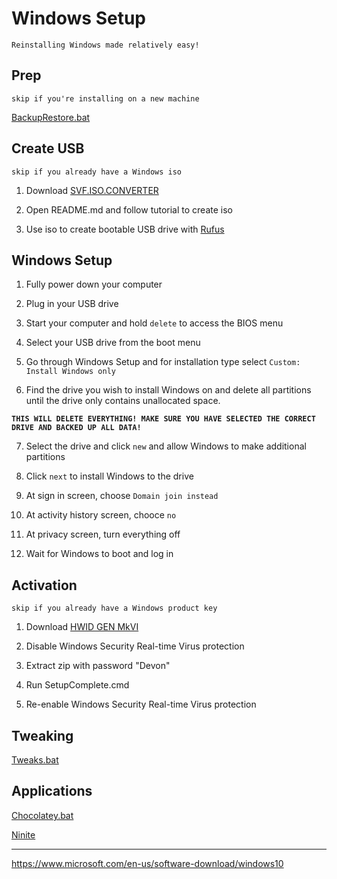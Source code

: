 # Windows Setup

`Reinstalling Windows made relatively easy!`

## Prep

`skip if you're installing on a new machine`

[BackupRestore.bat](Data/BackupRestore.bat)

## Create USB

`skip if you already have a Windows iso`

1. Download [SVF.ISO.CONVERTER](https://gitlab.com/s1ave77/SVF.ISO.CONVERTER/-/archive/master/SVF.ISO.CONVERTER-master.zip)

2. Open README.md and follow tutorial to create iso

3. Use iso to create bootable USB drive with [Rufus](https://github.com/pbatard/rufus/releases/latest)

## Windows Setup

1. Fully power down your computer

2. Plug in your USB drive

3. Start your computer and hold `delete` to access the BIOS menu

4. Select your USB drive from the boot menu

5. Go through Windows Setup and for installation type select `Custom: Install Windows only`

6. Find the drive you wish to install Windows on and delete all partitions until the drive only contains unallocated space.

**`THIS WILL DELETE EVERYTHING! MAKE SURE YOU HAVE SELECTED THE CORRECT DRIVE AND BACKED UP ALL DATA!`**

7. Select the drive and click `new` and allow Windows to make additional partitions

8. Click `next` to install Windows to the drive

9. At sign in screen, choose `Domain join instead`

10. At activity history screen, chooce `no`

11. At privacy screen, turn everything off

12. Wait for Windows to boot and log in

## Activation

`skip if you already have a Windows product key`

1. Download [HWID GEN MkVI](https://mega.nz/#!bbRBGCCC!NoFCxrcGOB6uDaX81emDC4Y3yQ0dIFYweIKIP4K7D4Q)

2. Disable Windows Security Real-time Virus protection

3. Extract zip with password "Devon"

4. Run SetupComplete.cmd

5. Re-enable Windows Security Real-time Virus protection

## Tweaking

[Tweaks.bat](Tweaks.bat)

## Applications

[Chocolatey.bat](Chocolatey.bat)

[Ninite](https://ninite.com/?select=7zip-chrome-irfanview-libreoffice-sumatrapdf-vlc)

---

https://www.microsoft.com/en-us/software-download/windows10
